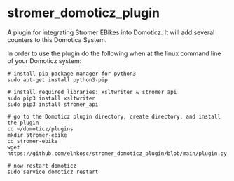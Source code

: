 # stromer_domoticz_plugin
A plugin for integrating Stromer EBikes into Domoticz. It will add several counters to this Domotica System.

In order to use the plugin do the following when at the linux command line of your Domoticz system:
```
# install pip package manager for python3
sudo apt-get install python3-pip

# install required libraries: xsltwriter & stromer_api
sudo pip3 install xsltwriter
sudo pip3 install stromer_api

# go to the Domoticz plugin directory, create directory, and install the plugin
cd ~/domoticz/plugins
mkdir stromer-ebike
cd stromer-ebike
wget https://github.com/elnkosc/stromer_domoticz_plugin/blob/main/plugin.py

# now restart domoticz
sudo service domoticz restart

